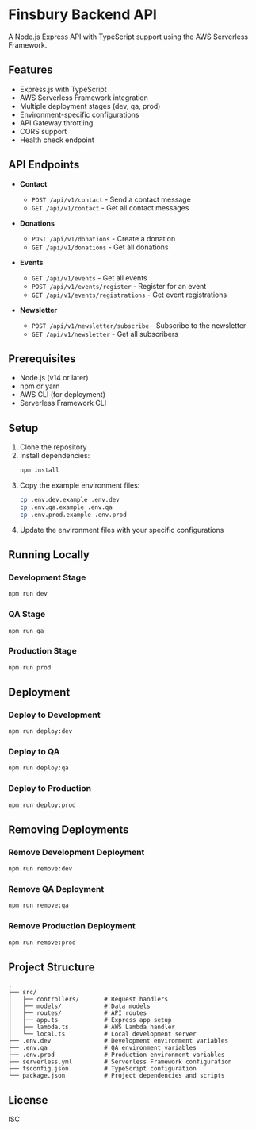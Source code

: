 # Finsbury Backend API

A Node.js Express API with TypeScript support using the AWS Serverless Framework.

## Features

- Express.js with TypeScript
- AWS Serverless Framework integration
- Multiple deployment stages (dev, qa, prod)
- Environment-specific configurations
- API Gateway throttling
- CORS support
- Health check endpoint

## API Endpoints

- **Contact**
  - `POST /api/v1/contact` - Send a contact message
  - `GET /api/v1/contact` - Get all contact messages

- **Donations**
  - `POST /api/v1/donations` - Create a donation
  - `GET /api/v1/donations` - Get all donations

- **Events**
  - `GET /api/v1/events` - Get all events
  - `POST /api/v1/events/register` - Register for an event
  - `GET /api/v1/events/registrations` - Get event registrations

- **Newsletter**
  - `POST /api/v1/newsletter/subscribe` - Subscribe to the newsletter
  - `GET /api/v1/newsletter` - Get all subscribers

## Prerequisites

- Node.js (v14 or later)
- npm or yarn
- AWS CLI (for deployment)
- Serverless Framework CLI

## Setup

1. Clone the repository
2. Install dependencies:
   ```bash
   npm install
   ```
3. Copy the example environment files:
   ```bash
   cp .env.dev.example .env.dev
   cp .env.qa.example .env.qa
   cp .env.prod.example .env.prod
   ```
4. Update the environment files with your specific configurations

## Running Locally

### Development Stage
```bash
npm run dev
```

### QA Stage
```bash
npm run qa
```

### Production Stage
```bash
npm run prod
```

## Deployment

### Deploy to Development
```bash
npm run deploy:dev
```

### Deploy to QA
```bash
npm run deploy:qa
```

### Deploy to Production
```bash
npm run deploy:prod
```

## Removing Deployments

### Remove Development Deployment
```bash
npm run remove:dev
```

### Remove QA Deployment
```bash
npm run remove:qa
```

### Remove Production Deployment
```bash
npm run remove:prod
```

## Project Structure

```
.
├── src/
│   ├── controllers/       # Request handlers
│   ├── models/            # Data models
│   ├── routes/            # API routes
│   ├── app.ts             # Express app setup
│   ├── lambda.ts          # AWS Lambda handler
│   └── local.ts           # Local development server
├── .env.dev               # Development environment variables
├── .env.qa                # QA environment variables
├── .env.prod              # Production environment variables
├── serverless.yml         # Serverless Framework configuration
├── tsconfig.json          # TypeScript configuration
└── package.json           # Project dependencies and scripts
```

## License

ISC 